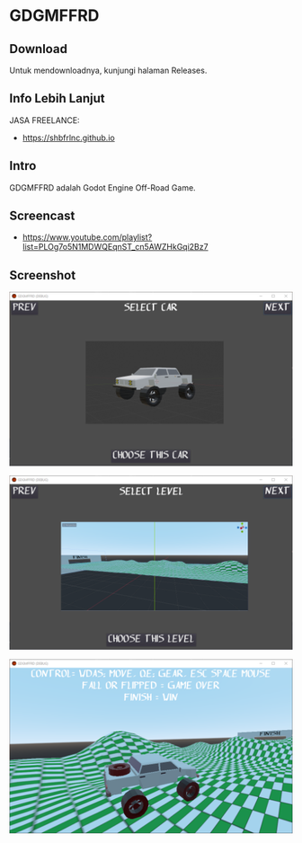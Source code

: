# GDGMFFRD

## Download

Untuk mendownloadnya, kunjungi halaman Releases.

## Info Lebih Lanjut

JASA FREELANCE:

- https://shbfrlnc.github.io

## Intro

GDGMFFRD adalah Godot Engine Off-Road Game.

## Screencast

- https://www.youtube.com/playlist?list=PLOg7o5N1MDWQEqnST_cn5AWZHkGqi2Bz7

## Screenshot

![ScreenShot](assets/GDGMFFRD4.png?raw=true)

![ScreenShot](assets/GDGMFFRD7.png?raw=true)

![ScreenShot](assets/GDGMFFRD8.png?raw=true)
